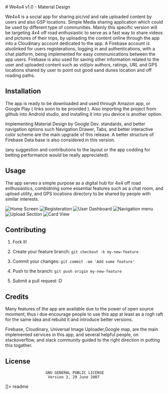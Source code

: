 <snippet>
  <content>
# We4x4 v1.0 - Material Design

We4x4 is a social app for sharing pic/vid and rate uploaded content by users and also GSP locations. Simple Media sharing application which could be used by different type of communities. Mainly this specific version will be targeting 4x4 off road enthusiastic to serve as a fast way to share videos and pictures of their trips, by uploading the content online through the app into a Cloudinary account dedicated to the app.
A Firebase account is alsolinked for users registerations, logging in and authentications, with a chat platform, being implemented for easy communications between the app users. Firebase is also used for saving other information related to the user and uploaded content such as vid/piv authors, ratings, URL and GPS locations shared by user to point out good sand dunes location and off roading paths. 

## Installation
The app is ready to be downloaded and used through Amazon app, or Google Play ( links soon to be provided ).
Also importing the project from github into Android studio, and installing it into you device is another option.

Implementing Material Design by Google Dev. standards, and better navigation options such Navigation Drawer, Tabs, and better interactive color scheme are the main upgrade of this release.
A better structure of Firebase Data base is also considered in this version.

(any suggestion and contributions to the layout or the app codding for betting performance would be really appreciated).

## Usage
The app serves a simple purpose as a digital hub for 4x4 off road enthusiastics, combidning some essential features such as a chat room, and upload utility, and GPS locations directory to be shared by people with similar interests.

![Home Screen](https://raw.githubusercontent.com/janusnjanus/We4x4_v1.0/master/Screen%20Shot%202016-07-02%20at%2012.50.45%20AM.png)
![Registeration](https://raw.githubusercontent.com/janusnjanus/We4x4_v1.0/master/Screen%20Shot%202016-07-02%20at%2012.53.29%20AM.png)
![User Dashboard](https://github.com/janusnjanus/We4x4_v1.0/blob/master/Screen%20Shot%202016-07-02%20at%2012.51.59%20AM.png)
![Navigation menu](https://raw.githubusercontent.com/janusnjanus/We4x4_v1.0/master/Screen%20Shot%202016-07-02%20at%2012.51.33%20AM.png)
![Upload Section](https://raw.githubusercontent.com/janusnjanus/We4x4_v1.0/master/Screen%20Shot%202016-07-02%20at%2012.52.18%20AM.png)
![Card View](https://raw.githubusercontent.com/janusnjanus/We4x4_v1.0/master/Screen%20Shot%202016-07-02%20at%2012.51.06%20AM.png)

## Contributing
1. Fork it!

2. Create your feature branch: `git checkout -b my-new-feature`
3. Commit your changes: `git commit -am 'Add some feature'`
4. Push to the branch: `git push origin my-new-feature`
5. Submit a pull request :D

## Credits

Many features of the app are available due to the power of open source movment, thus i due encourage people to use this app at least as a rogh raft for the same idea and rebuild it and introduce better versions.

Firebase, Cloudinary, Universal Image Uploader,Google map, are the main implemented services in this app, and several helpful people, on stackoverflow, and slack community guided to the right direction in putting this togather. 
## License

                      GNU GENERAL PUBLIC LICENSE
                       Version 3, 29 June 2007
]]></content>
  <tabTrigger>readme</tabTrigger>
</snippet>
